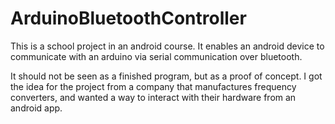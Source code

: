 # ArduinoBluetoothController

This is a school project in an android course. It enables an android device to communicate with an arduino via serial communication over bluetooth.

It should not be seen as a finished program, but as a proof of concept. I got the idea for the project from a company that manufactures frequency converters, and wanted a way to interact with their hardware from an android app.
